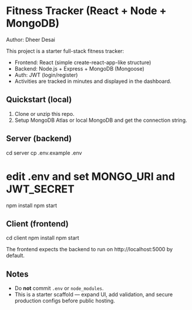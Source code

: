 # Fitness Tracker (React + Node + MongoDB)
Author: Dheer Desai

This project is a starter full-stack fitness tracker:
- Frontend: React (simple create-react-app-like structure)
- Backend: Node.js + Express + MongoDB (Mongoose)
- Auth: JWT (login/register)
- Activities are tracked in minutes and displayed in the dashboard.

## Quickstart (local)
1. Clone or unzip this repo.
2. Setup MongoDB Atlas or local MongoDB and get the connection string.

## Server (backend)
cd server
cp .env.example .env
# edit .env and set MONGO_URI and JWT_SECRET
npm install
npm start

## Client (frontend)
cd client
npm install
npm start

The frontend expects the backend to run on http://localhost:5000 by default.

## Notes
- Do **not** commit `.env` or `node_modules`.
- This is a starter scaffold — expand UI, add validation, and secure production configs before public hosting.
